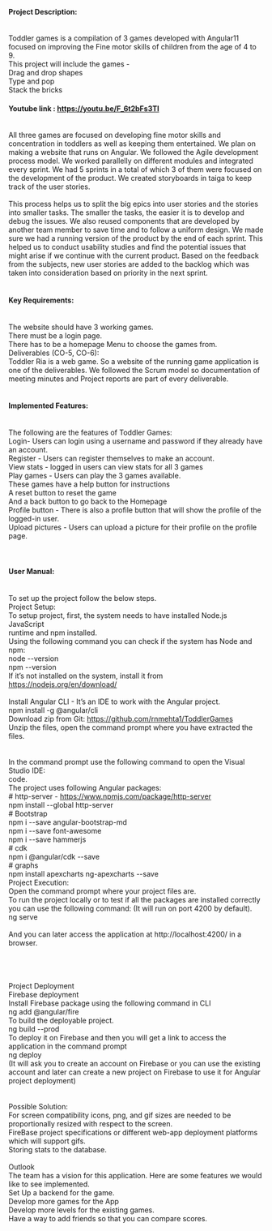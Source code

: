 <br/><h4>Project Description: </h4>
<br/>Toddler games is a compilation of 3 games developed with Angular11 focused on improving the Fine motor skills of children from the age of 4 to 9.
<br/>This project will include the games -
<br/>  Drag and drop shapes
<br/>  Type and pop
<br/>  Stack the bricks
<br/><h4>Youtube link : https://youtu.be/F_6t2bFs3TI</h4>

<br/>All three games are focused on developing fine motor skills and concentration in toddlers as well as keeping them entertained. We plan on making a website that runs on Angular. We followed the Agile development process model. We worked parallelly on different modules and integrated every sprint. We had 5 sprints in a total of which 3 of them were focused on the development of the product. We created storyboards in taiga to keep track of the user stories.
<br/>
<br/>This process helps us to split the big epics into user stories and the stories into smaller tasks. The smaller the tasks, the easier it is to develop and debug the issues. We also reused components that are developed by another team member to save time and to follow a uniform design. We made sure we had a running version of the product by the end of each sprint. This helped us to conduct usability studies and find the potential issues that might arise if we continue with the current product. Based on the feedback from the subjects, new user stories are added to the backlog which was taken into consideration based on priority in the next sprint.
<br/>
<br/><h4>Key Requirements:</h4>
<br/>  The website should have 3 working games.
<br/>  There must be a login page.
<br/>  There has to be a homepage Menu to choose the games from.
<br/>  Deliverables (CO-5, CO-6):
<br/>  Toddler Ria is a web game. So a website of the running game application is one of the deliverables. We followed the Scrum model so documentation of meeting minutes and Project reports are part of every deliverable.
<br/>
<br/><h4>Implemented Features:</h4>
<br/>The following are the features of Toddler Games:
<br/>  Login- Users can login using a username and password if they already have an account.
<br/>  Register - Users can register themselves to make an account.
<br/>  View stats - logged in users can view stats for all 3 games
<br/>  Play games - Users can play the 3 games available. 
<br/>  These games have a help button for instructions
<br/>  A reset button to reset the game
<br/>  And a back button to go back to the Homepage
<br/>  Profile button - There is also a profile button that will show the profile of the logged-in user.
<br/>  Upload pictures - Users can upload a picture for their profile on the profile page.
<br/>
<br/>
<br/><h4>User Manual:</h4>
<br/>To set up the project follow the below steps.
<br/>Project Setup:
<br/>To setup project, first, the system needs to have installed Node.js JavaScript
<br/>runtime and npm installed.
<br/>Using the following command you can check if the system has Node and npm:
<br/>node --version
<br/>npm --version
<br/>If it’s not installed on the system, install it from https://nodejs.org/en/download/
<br/>
<br/>Install Angular CLI - It’s an IDE to work with the Angular project.
<br/>npm install -g @angular/cli
<br/>Download zip from Git: https://github.com/rnmehta1/ToddlerGames
<br/>Unzip the files, open the command prompt where you have extracted the files.
<br/>
<br/>
<br/>In the command prompt use the following command to open the Visual Studio IDE:
<br/>code.
<br/>The project uses following Angular packages:
<br/># http-server - https://www.npmjs.com/package/http-server
<br/>npm install --global http-server
<br/># Bootstrap
<br/>npm i --save angular-bootstrap-md 
<br/>npm i --save font-awesome 
<br/>npm i --save hammerjs
<br/># cdk
<br/>npm i @angular/cdk --save
<br/># graphs
<br/>npm install apexcharts ng-apexcharts --save
<br/>Project Execution:
<br/>Open the command prompt where your project files are.
<br/>To run the project locally or to test if all the packages are installed correctly you can use the following command: (It will run on port 4200 by default).
<br/>ng serve
<br/>
<br/>And you can later access the application at  http://localhost:4200/ in a browser.
<br/>
<br/>
<br/>
<br/>
<br/>Project Deployment
<br/>Firebase deployment
<br/>Install Firebase package using the following command in CLI
<br/>ng add @angular/fire
<br/>To build the deployable project.
<br/>ng build --prod
<br/>To deploy it on Firebase and then you will get a link to access the application in the command prompt
<br/>ng deploy
<br/>(It will ask you to create an account on Firebase or you can use the existing account and later can create a new project on Firebase to use it for Angular project deployment)
<br/>
<br/>
<br/>Possible Solution:
<br/>For screen compatibility icons, png, and gif sizes are needed to be proportionally resized with respect to the screen.
<br/>FireBase project specifications or different web-app deployment platforms which will support gifs.
<br/>Storing stats to the database.
<br/>
<br/>Outlook
<br/>The team has a vision for this application. Here are some features we would like to see implemented.
<br/>Set Up a backend for the game.
<br/>Develop more games for the App
<br/>Develop more levels for the existing games.
<br/>Have a way to add friends so that you can compare scores.
<br/>
<br/>

<br/>
